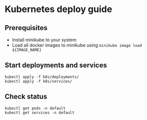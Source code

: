 # Kubernetes deploy guide
## Prerequisites
- Install minikube to your system
- Load all docker images to minikube using  `minikube image load ${IMAGE_NAME}`

## Start deployments and services
```
kubectl apply -f k8s/deployments/
kubectl apply -f k8s/services/
```

## Check status
```
kubectl get pods -n default
kubectl get services -n default
```

